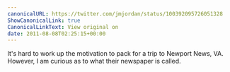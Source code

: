 ```yaml
---
canonicalURL: https://twitter.com/jmjordan/status/100392095726051328
ShowCanonicalLink: true
CanonicalLinkText: View original on
date: 2011-08-08T02:25:15+00:00
---
```

It's hard to work up the motivation to pack for a trip to Newport News, VA. However, I am curious as to what their newspaper is called.